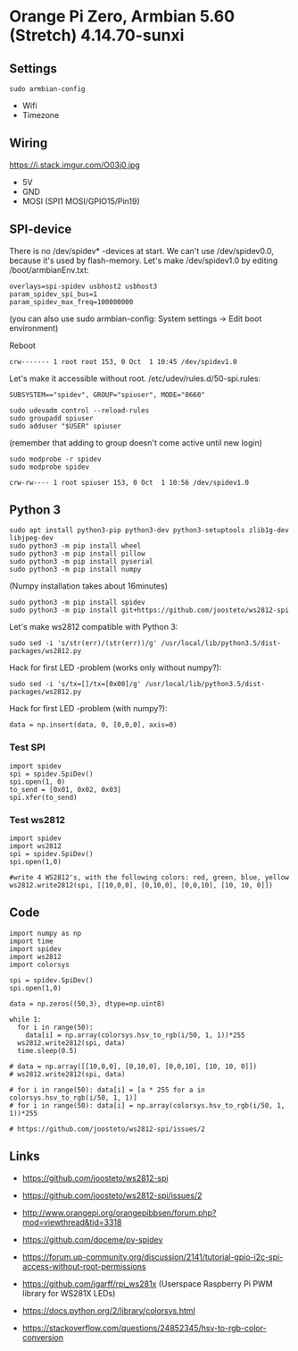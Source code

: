 # Orange Pi Zero, Armbian 5.60 (Stretch) 4.14.70-sunxi

## Settings
`sudo armbian-config`
- Wifi
- Timezone

## Wiring
https://i.stack.imgur.com/O03j0.jpg
- 5V
- GND
- MOSI (SPI1 MOSI/GPIO15/Pin19)

## SPI-device

There is no /dev/spidev* -devices at start. We can't use /dev/spidev0.0, because it's used by flash-memory. Let's make /dev/spidev1.0 by editing /boot/armbianEnv.txt:
```
overlays=spi-spidev usbhost2 usbhost3
param_spidev_spi_bus=1
param_spidev_max_freq=100000000
```
(you can also use sudo armbian-config: System settings -> Edit boot environment)

Reboot

`crw------- 1 root root 153, 0 Oct  1 10:45 /dev/spidev1.0`

Let's make it accessible without root. 
/etc/udev/rules.d/50-spi.rules:
```
SUBSYSTEM=="spidev", GROUP="spiuser", MODE="0660"
```
```
sudo udevadm control --reload-rules
sudo groupadd spiuser
sudo adduser "$USER" spiuser
```
(remember that adding to group doesn't come active until new login)

```
sudo modprobe -r spidev
sudo modprobe spidev
```

`crw-rw---- 1 root spiuser 153, 0 Oct  1 10:56 /dev/spidev1.0`
 
## Python 3

```
sudo apt install python3-pip python3-dev python3-setuptools zlib1g-dev libjpeg-dev
sudo python3 -m pip install wheel
sudo python3 -m pip install pillow
sudo python3 -m pip install pyserial
sudo python3 -m pip install numpy
```
(Numpy installation takes about 16minutes)

```
sudo python3 -m pip install spidev
sudo python3 -m pip install git+https://github.com/joosteto/ws2812-spi
```

Let's make ws2812 compatible with Python 3:
```
sudo sed -i 's/str(err)/(str(err))/g' /usr/local/lib/python3.5/dist-packages/ws2812.py
```
Hack for first LED -problem (works only without numpy?):
```
sudo sed -i 's/tx=[]/tx=[0x00]/g' /usr/local/lib/python3.5/dist-packages/ws2812.py
```
Hack for first LED -problem (with numpy?):
```
data = np.insert(data, 0, [0,0,0], axis=0)
```

### Test SPI

```
import spidev
spi = spidev.SpiDev()
spi.open(1, 0)
to_send = [0x01, 0x02, 0x03]
spi.xfer(to_send)
```

### Test ws2812
```
import spidev
import ws2812
spi = spidev.SpiDev()
spi.open(1,0)

#write 4 WS2812's, with the following colors: red, green, blue, yellow
ws2812.write2812(spi, [[10,0,0], [0,10,0], [0,0,10], [10, 10, 0]])
```

## Code

```
import numpy as np
import time
import spidev
import ws2812
import colorsys

spi = spidev.SpiDev()
spi.open(1,0)

data = np.zeros((50,3), dtype=np.uint8)

while 1:
  for i in range(50):
    data[i] = np.array(colorsys.hsv_to_rgb(i/50, 1, 1))*255
  ws2812.write2812(spi, data)
  time.sleep(0.5)

# data = np.array([[10,0,0], [0,10,0], [0,0,10], [10, 10, 0]])
# ws2812.write2812(spi, data)

# for i in range(50): data[i] = [a * 255 for a in colorsys.hsv_to_rgb(i/50, 1, 1)]
# for i in range(50): data[i] = np.array(colorsys.hsv_to_rgb(i/50, 1, 1))*255

# https://github.com/joosteto/ws2812-spi/issues/2
```

## Links
- https://github.com/joosteto/ws2812-spi
- https://github.com/joosteto/ws2812-spi/issues/2
- http://www.orangepi.org/orangepibbsen/forum.php?mod=viewthread&tid=3318
- https://github.com/doceme/py-spidev
- https://forum.up-community.org/discussion/2141/tutorial-gpio-i2c-spi-access-without-root-permissions
- https://github.com/jgarff/rpi_ws281x (Userspace Raspberry Pi PWM library for WS281X LEDs)

- https://docs.python.org/2/library/colorsys.html
- https://stackoverflow.com/questions/24852345/hsv-to-rgb-color-conversion
